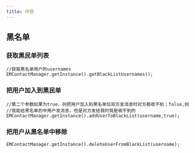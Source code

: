 ```yaml
---
title: 环信
---
```


## 黑名单

### 获取黑民单列表

	//获取黑名单用户的usernames
	EMContactManager.getInstance().getBlackListUsernames();


### 把用户加入到黑民单
	
	//第二个参数如果为true，则把用户加入到黑名单后双方发消息时对方都收不到；false,则
	//我能给黑名单的中用户发消息，但是对方发给我时我是收不到的
    EMContactManager.getInstance().addUserToBlackList(username,true);

### 把用户从黑名单中移除
	
	EMContactManager.getInstance().deleteUserFromBlackList(username);